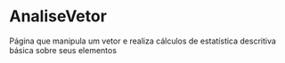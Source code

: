 # AnaliseVetor
 Página que manipula um vetor e realiza cálculos de estatística descritiva básica sobre seus elementos
